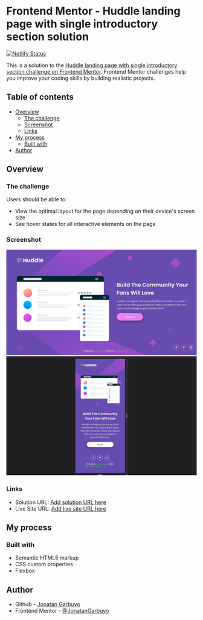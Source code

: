 # Frontend Mentor - Huddle landing page with single introductory section solution

[![Netlify Status](https://api.netlify.com/api/v1/badges/abe7336c-a025-48a3-ac82-ac0dec2bd963/deploy-status)](https://app.netlify.com/sites/huddle-landing-page-master-fm/deploys)

This is a solution to the [Huddle landing page with single introductory section challenge on Frontend Mentor](https://www.frontendmentor.io/challenges/huddle-landing-page-with-a-single-introductory-section-B_2Wvxgi0). Frontend Mentor challenges help you improve your coding skills by building realistic projects.

## Table of contents

- [Overview](#overview)
  - [The challenge](#the-challenge)
  - [Screenshot](#screenshot)
  - [Links](#links)
- [My process](#my-process)
  - [Built with](#built-with)
- [Author](#author)

## Overview

### The challenge

Users should be able to:

- View the optimal layout for the page depending on their device's screen size
- See hover states for all interactive elements on the page

### Screenshot

![screenshot](./screenshot.png)
![screenshot-mobile](./screenshot-mobile.png)

### Links

- Solution URL: [Add solution URL here](https://your-solution-url.com)
- Live Site URL: [Add live site URL here](https://huddle-landing-page-master-fm.netlify.app/)

## My process

### Built with

- Semantic HTML5 markup
- CSS custom properties
- Flexbox

## Author

- Github - [Jonatan Garbuyo](https://github.com/JonatanGarbuyo)
- Frontend Mentor - [@JonatanGarbuyo](https://www.frontendmentor.io/profile/JonatanGarbuyo)
